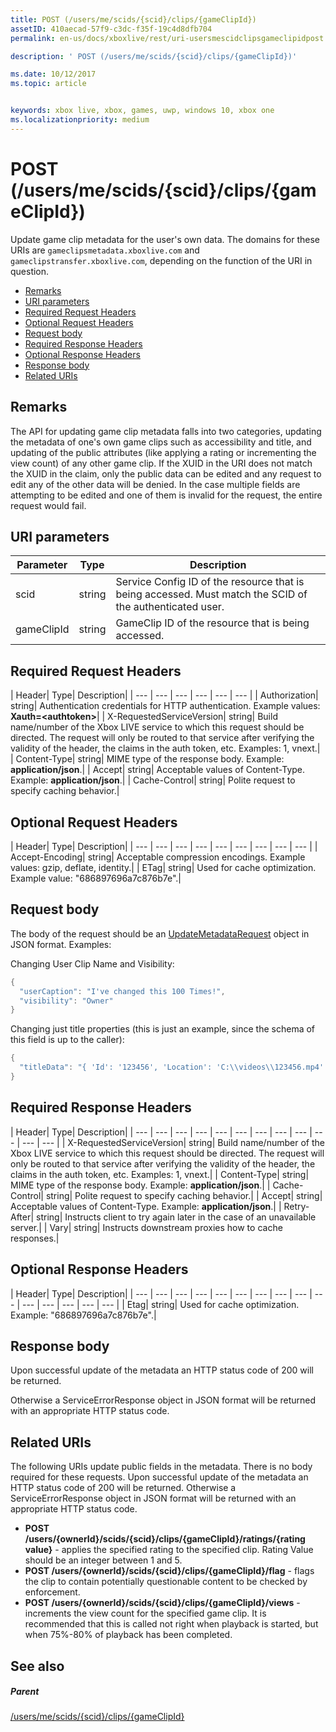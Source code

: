 ```yaml
---
title: POST (/users/me/scids/{scid}/clips/{gameClipId})
assetID: 410aecad-57f9-c3dc-f35f-19c4d8dfb704
permalink: en-us/docs/xboxlive/rest/uri-usersmescidclipsgameclipidpost.html

description: ' POST (/users/me/scids/{scid}/clips/{gameClipId})'

ms.date: 10/12/2017
ms.topic: article


keywords: xbox live, xbox, games, uwp, windows 10, xbox one
ms.localizationpriority: medium
---
```



# POST (/users/me/scids/{scid}/clips/{gameClipId})
Update game clip metadata for the user's own data. 
The domains for these URIs are `gameclipsmetadata.xboxlive.com` and `gameclipstransfer.xboxlive.com`, depending on the function of the URI in question.
 
  * [Remarks](#ID4EX)
  * [URI parameters](#ID4EAB)
  * [Required Request Headers](#ID4ELB)
  * [Optional Request Headers](#ID4EXD)
  * [Request body](#ID4EAF)
  * [Required Response Headers](#ID4EVF)
  * [Optional Response Headers](#ID4EJAAC)
  * [Response body](#ID4EJBAC)
  * [Related URIs](#ID4EWBAC)
 
<a id="ID4EX"></a>

 
## Remarks
 
The API for updating game clip metadata falls into two categories, updating the metadata of one's own game clips such as accessibility and title, and updating of the public attributes (like applying a rating or incrementing the view count) of any other game clip. If the XUID in the URI does not match the XUID in the claim, only the public data can be edited and any request to edit any of the other data will be denied. In the case multiple fields are attempting to be edited and one of them is invalid for the request, the entire request would fail.
  
<a id="ID4EAB"></a>

 
## URI parameters
 
| Parameter| Type| Description| 
| --- | --- | --- | 
| scid| string| Service Config ID of the resource that is being accessed. Must match the SCID of the authenticated user.| 
| gameClipId| string| GameClip ID of the resource that is being accessed.| 
  
<a id="ID4ELB"></a>

 
## Required Request Headers
 
| Header| Type| Description| 
| --- | --- | --- | --- | --- | --- | 
| Authorization| string| Authentication credentials for HTTP authentication. Example values: <b>Xauth=&lt;authtoken></b>| 
| X-RequestedServiceVersion| string| Build name/number of the Xbox LIVE service to which this request should be directed. The request will only be routed to that service after verifying the validity of the header, the claims in the auth token, etc. Examples: 1, vnext.| 
| Content-Type| string| MIME type of the response body. Example: <b>application/json</b>.| 
| Accept| string| Acceptable values of Content-Type. Example: <b>application/json</b>.| 
| Cache-Control| string| Polite request to specify caching behavior.| 
  
<a id="ID4EXD"></a>

 
## Optional Request Headers
 
| Header| Type| Description| 
| --- | --- | --- | --- | --- | --- | --- | --- | --- | 
| Accept-Encoding| string| Acceptable compression encodings. Example values: gzip, deflate, identity.| 
| ETag| string| Used for cache optimization. Example value: "686897696a7c876b7e".| 
  
<a id="ID4EAF"></a>

 
## Request body
 
The body of the request should be an [UpdateMetadataRequest](../../json/json-updatemetadatarequest.md) object in JSON format. Examples:
 
Changing User Clip Name and Visibility:
 

```cpp
{
  "userCaption": "I've changed this 100 Times!",
  "visibility": "Owner"
}

```

 
Changing just title properties (this is just an example, since the schema of this field is up to the caller):
 

```cpp
{
  "titleData": "{ 'Id': '123456', 'Location': 'C:\\videos\\123456.mp4' }"
}

```

  
<a id="ID4EVF"></a>

 
## Required Response Headers
 
| Header| Type| Description| 
| --- | --- | --- | --- | --- | --- | --- | --- | --- | --- | --- | --- | 
| X-RequestedServiceVersion| string| Build name/number of the Xbox LIVE service to which this request should be directed. The request will only be routed to that service after verifying the validity of the header, the claims in the auth token, etc. Examples: 1, vnext.| 
| Content-Type| string| MIME type of the response body. Example: <b>application/json</b>.| 
| Cache-Control| string| Polite request to specify caching behavior.| 
| Accept| string| Acceptable values of Content-Type. Example: <b>application/json</b>.| 
| Retry-After| string| Instructs client to try again later in the case of an unavailable server.| 
| Vary| string| Instructs downstream proxies how to cache responses.| 
  
<a id="ID4EJAAC"></a>

 
## Optional Response Headers
 
| Header| Type| Description| 
| --- | --- | --- | --- | --- | --- | --- | --- | --- | --- | --- | --- | --- | --- | --- | 
| Etag| string| Used for cache optimization. Example: "686897696a7c876b7e".| 
  
<a id="ID4EJBAC"></a>

 
## Response body
 
Upon successful update of the metadata an HTTP status code of 200 will be returned.
 
Otherwise a ServiceErrorResponse object in JSON format will be returned with an appropriate HTTP status code.
  
<a id="ID4EWBAC"></a>

 
## Related URIs
 
The following URIs update public fields in the metadata. There is no body required for these requests. Upon successful update of the metadata an HTTP status code of 200 will be returned. Otherwise a ServiceErrorResponse object in JSON format will be returned with an appropriate HTTP status code.
 
   * **POST /users/{ownerId}/scids/{scid}/clips/{gameClipId}/ratings/{rating value}** - applies the specified rating to the specified clip. Rating Value should be an integer between 1 and 5.
   * **POST /users/{ownerId}/scids/{scid}/clips/{gameClipId}/flag** - flags the clip to contain potentially questionable content to be checked by enforcement.
   * **POST /users/{ownerId}/scids/{scid}/clips/{gameClipId}/views** - increments the view count for the specified game clip. It is recommended that this is called not right when playback is started, but when 75%-80% of playback has been completed.
   
<a id="ID4EMCAC"></a>

 
## See also
 
<a id="ID4EOCAC"></a>

 
##### Parent 

[/users/me/scids/{scid}/clips/{gameClipId}](uri-usersmescidclipsgameclipid.md)

   